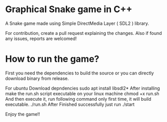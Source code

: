 # Graphical Snake game in C++ 

A Snake game made using Simple DirectMedia Layer ( SDL2 ) library.

For contribution, create a pull request explaining the changes. 
Also if found any issues, reports are welcomed!

# How to run the game?
First you need the dependencies to build the source or you can directly download binary from release.

For ubuntu
    Download depndencies
        sudo apt install libsdl2*
    After installing make the run.sh script executable on your linux machine
        chmod  +x  run.sh
    And then execute it, run following command only first time, it will build executable.
        ./run.sh
    After Finished successfully just run 
        ./start

Enjoy the game!!
